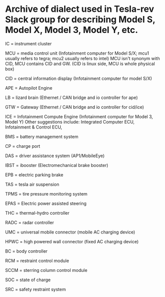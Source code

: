 # Archive of dialect used in Tesla-rev Slack group for describing Model S, Model X, Model 3, Model Y, etc.

IC = instrument cluster

MCU = media control unit (Infotainment computer for Model S/X; mcu1 usually refers to tegra; mcu2 usually refers to intel)
      MCU isn't synonym with CID, MCU contains CID and GW.  (CID is linux side, MCU is whole physical box)
      
CID = central information display (Infotainment computer for model S/X)

APE = Autopilot Engine

LB = lizard brain (Ethernet / CAN bridge and io controller for ape)

GTW = Gateway (Ethernet / CAN bridge and io controller for cid/ice)

ICE = Infotainment Compute Engine (Infotainment computer for Model 3, Model Y)
      Other suggestions include: Integrated Computer ECU, Infotainment & Control ECU, 
      
BMS = battery management system

CP = charge port

DAS = driver assistance system (AP1/MobileEye)

IBST = ibooster (Electromechanical brake booster)

EPB = electric parking brake

TAS = tesla air suspension

TPMS = tire pressure monitoring system

EPAS = Electric power assisted steering

THC = thermal-hydro controller

RADC = radar controller

UMC = universal mobile connector (mobile AC charging device)

HPWC = high powered wall connector (fixed AC charging device)

BC = body controller

RCM = restraint control module

SCCM = sterring column control module

SOC = state of charge

SRC = safety restraint system
